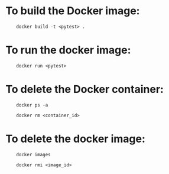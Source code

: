 # To build the Docker image:

        docker build -t <pytest> .

# To run the docker image:

        docker run <pytest>

# To delete the Docker container:

        docker ps -a

        docker rm <container_id>

# To delete the docker image:

        docker images

        docker rmi <image_id>